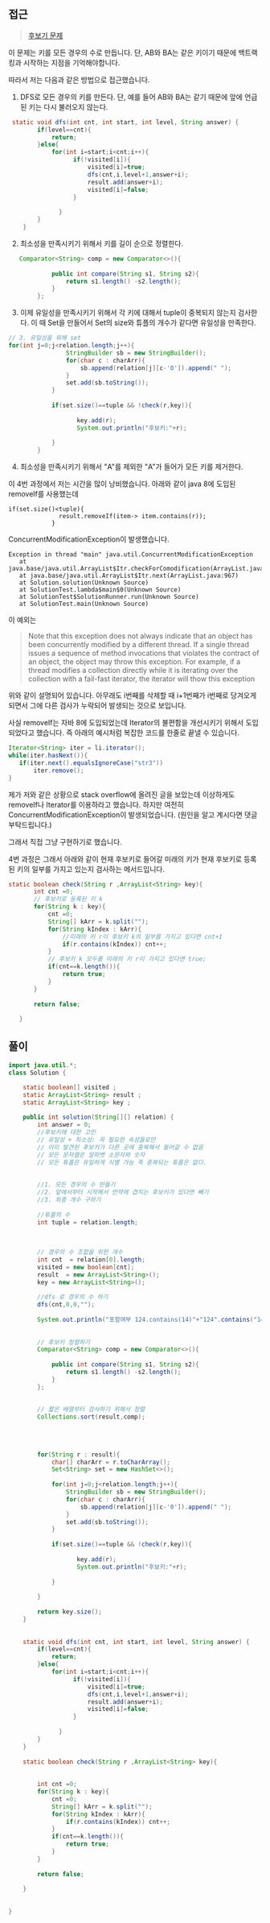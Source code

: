## 접근
> <a href="https://school.programmers.co.kr/learn/courses/30/lessons/42890#">후보기 문제</a>

이 문제는 키를 모든 경우의 수로 만듭니다.
단, AB와 BA는 같은 키이기 때문에 백트랙킹과 시작하는 지점을 기억해야합니다.

따라서 저는 다음과 같은 방법으로 접근했습니다.

1. DFS로 모든 경우의 키를 만든다. 단, 예를 들어 AB와 BA는 같기 때문에 앞에 언급된 키는 다시 불러오지 않는다.
```java
 static void dfs(int cnt, int start, int level, String answer) {
        if(level==cnt){
            return;
        }else{
            for(int i=start;i<cnt;i++){
                  if(!visited[i]){
                      visited[i]=true;
                      dfs(cnt,i,level+1,answer+i);
                      result.add(answer+i);
                      visited[i]=false;   
                  }     
                   
              }
        }  
    }
```
2. 최소성을 만족시키기 위해서 키를 길이 순으로 정렬한다.
```java
   Comparator<String> comp = new Comparator<>(){
            
            public int compare(String s1, String s2){
                return s1.length() -s2.length();
            }  
        };
```
3. 이제 유일성을 만족시키기 위해서 각 키에 대해서 tuple이 중복되지 않는지 검사한다.
이 때 Set을 만들어서 Set의 size와 튜플의 개수가 같다면 유일성을 만족한다.
```java
// 3. 유일성을 위해 set 
for(int j=0;j<relation.length;j++){
                StringBuilder sb = new StringBuilder();
                for(char c : charArr){
                    sb.append(relation[j][c-'0']).append(" ");
                }
                set.add(sb.toString());
            }
           
            if(set.size()==tuple && !check(r,key)){
                
                   key.add(r);
                   System.out.println("후보키:"+r);                
                
            }
        }
```
4. 최소성을 만족시키기 위해서 "A"를 제외한 "A"가 들어가 모든 키를 제거한다.

 이 4번 과정에서 저는 시간을 많이 낭비했습니다.
 아래와 같이 java 8에 도입된 removeIf를 사용했는데
 ```
 if(set.size()<tuple){
               result.removeIf(item-> item.contains(r));
             }
 ```
 ConcurrentModificationException이 발생했습니다.
 ```
Exception in thread "main" java.util.ConcurrentModificationException
	at java.base/java.util.ArrayList$Itr.checkForComodification(ArrayList.java:1013)
	at java.base/java.util.ArrayList$Itr.next(ArrayList.java:967)
	at Solution.solution(Unknown Source)
	at SolutionTest.lambda$main$0(Unknown Source)
	at SolutionTest$SolutionRunner.run(Unknown Source)
	at SolutionTest.main(Unknown Source)
 ```
 이 예외는 
 >Note that this exception does not always indicate that an object has been concurrently modified by a different thread. If a single thread issues a sequence of method invocations that violates the contract of an object, the object may throw this exception. For example, if a thread modifies a collection directly while it is iterating over the collection with a fail-fast iterator, the iterator will thow this exception

 위와 같이 설명되어 있습니다.
아무래도 i번째를 삭제할 때 i+1번째가 i번째로 당겨오게 되면서 그에 다른 검사가 누락되어 발생되는 것으로 보입니다.

 사실 removeIf는 자바 8에 도입되었는데 Iterator의 불편함을 개선시키기 위해서 도입되었다고 했습니다. 즉 아래의 예시처럼 복잡한 코드를 한줄로 끝낼 수 있습니다.
 ```java
Iterator<String> iter = li.iterator();
while(iter.hasNext()){
    if(iter.next().equalsIgnoreCase("str3"))
        iter.remove();
 }
 ```
 제가 저와 같은 상황으로 stack overflow에 올려진 글을 보았는데
 이상하게도 removeIf나 Iterator를 이용하라고 했습니다.
 하지만 여전히 ConcurrentModificationException이 발생되었습니다.
 (원인을 알고 계시다면 댓글 부탁드립니다.)

 그래서 직접 그냥 구현하기로 했습니다.
 
 4번 과정은 그래서 아래와 같이
 현재 후보키로 들어갈 미래의 키가 현재 후보키로 등록된 키의 일부를 가지고 있는지
 검사하는 메서드입니다.
 ```java
 static boolean check(String r ,ArrayList<String> key){
        int cnt =0;
        // 후보키로 등록된 키 k
        for(String k : key){
            cnt =0;
            String[] kArr = k.split("");
            for(String kIndex : kArr){
                //미래의 키 r이 후보키 k의 일부를 가지고 있다면 cnt+1
                if(r.contains(kIndex)) cnt++;
            }
            // 후보키 k 모두를 미래의 키 r이 가지고 있다면 true;
            if(cnt==k.length()){
                return true;
            }
        }
        
        return false;
        
    }
 ```
 

## 풀이
```java
import java.util.*;
class Solution {

    static boolean[] visited ;
    static ArrayList<String> result ;
    static ArrayList<String> key ;
    
    public int solution(String[][] relation) {
        int answer = 0;
        //후보키에 대한 고민
        // 유일성 + 최소성: 꼭 필요한 속성들로만
        // 이미 발견된 후보키가 다른 곳에 중복해서 들어갈 수 없음
        // 모든 문자열은 알파벳 소문자와 숫자
        // 모든 튜플은 유일하게 식별 가능 즉 중복되는 튜플은 없다.
        
        
        //1. 모든 경우의 수 만들기
        //2. 앞에서부터 시작해서 만약에 겹치는 후보키가 있다면 빼기
        //3. 최종 개수 구하기
        
        //튜플의 수
        int tuple = relation.length;
        
       
        
        // 경우의 수 조합을 위한 개수
        int cnt  = relation[0].length;
        visited = new boolean[cnt];
        result  = new ArrayList<String>();
        key = new ArrayList<String>();
        
        //dfs 로 경우의 수 하기
        dfs(cnt,0,0,"");
        
        System.out.println("포함여부 124.contains(14)"+"124".contains("14"));
        
        
        // 후보키 정렬하기
        Comparator<String> comp = new Comparator<>(){
            
            public int compare(String s1, String s2){
                return s1.length() -s2.length();
            }  
        };
        
        
        // 짧은 배열부터 검사하기 위해서 정렬
        Collections.sort(result,comp);
        
     
       
        
        for(String r : result){
            char[] charArr = r.toCharArray();
            Set<String> set = new HashSet<>();
            
            for(int j=0;j<relation.length;j++){
                StringBuilder sb = new StringBuilder();
                for(char c : charArr){
                    sb.append(relation[j][c-'0']).append(" ");
                }
                set.add(sb.toString());
            }
           
            if(set.size()==tuple && !check(r,key)){
                
                   key.add(r);
                   System.out.println("후보키:"+r);                
                
            }
               
        }
        
        return key.size();
    }
    
    
    static void dfs(int cnt, int start, int level, String answer) {
        if(level==cnt){
            return;
        }else{
            for(int i=start;i<cnt;i++){
                  if(!visited[i]){
                      visited[i]=true;
                      dfs(cnt,i,level+1,answer+i);
                      result.add(answer+i);
                      visited[i]=false;   
                  }     
                   
              }
        }  
    }
    
    static boolean check(String r ,ArrayList<String> key){
        
        
        int cnt =0;
        for(String k : key){
            cnt =0;
            String[] kArr = k.split("");
            for(String kIndex : kArr){
                if(r.contains(kIndex)) cnt++;
            }
            if(cnt==k.length()){
                return true;
            }
        }
        
        return false;
        
    }
    
    
}
```
